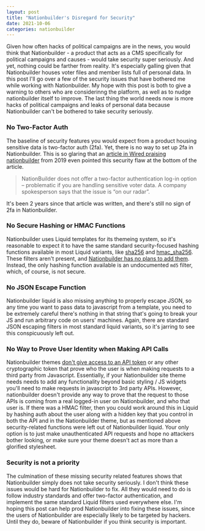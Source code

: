```yaml
---
layout: post
title: "Nationbuilder's Disregard for Security"
date: 2021-10-06
categories: nationbuilder
---
```


Given how often hacks of political campaigns are in the news, you would think that Nationbuilder - a product that acts as a CMS specifically for political campaigns and causes - would take security super seriously. And yet, nothing could be farther from reality. It's especially galling given that Nationbuilder houses voter files and member lists full of personal data. In this post I'll go over a few of the security issues that have bothered me while working with Nationbuilder. My hope with this post is both to give a warning to others who are considerinng the platform, as well as to nudge nationbuilder itself to improve. The last thing the world needs now is more hacks of political campaigns and leaks of personal data because Nationbuilder can't be bothered to take security seriously.

### No Two-Factor Auth

The baseline of security features you would expect from a product housing sensitive data is two-factor auth (2fa). Yet, there is no way to set up 2fa in Nationbuilder. This is so glaring that an [article in Wired praising nationbuilder](https://www.wired.co.uk/article/nationbuilder-political-data) from 2019 even pointed this security flaw at the bottom of the article. 

> NationBuilder does not offer a two-factor authentication log-in option – problematic if you are handling sensitive voter data. A company spokesperson says that the issue is “on our radar”.

It's been 2 years since that article was written, and there's still no sign of 2fa in Nationbuilder.

### No Secure Hashing or HMAC Functions

Nationbuilder uses Liquid templates for its themeing system, so it's reasonable to expect it to have the same standard security-focused hashing functions available in most Liquid variants, like [sha256](https://shopify.dev/docs/themes/liquid/reference/filters/string-filters#sha256) and [hmac_sha256](https://shopify.dev/docs/themes/liquid/reference/filters/string-filters#hmac_sha256). These filters aren't present, and [Nationbuilder has no plans to add them](https://nationbuilder.com/xdjc/when_will_nationbuilder_liquid_support_the_hmac_sha256_filter). Instead, the only hashing function available is an undocumented `md5` filter, which, of course, is not secure.

### No JSON Escape Function

Nationbuilder liquid is also missing anything to properly escape JSON, so any time you want to pass data to javascript from a template, you need to be extremely careful there's nothing in that string that's going to break your JS and run arbitrary code on users' machines. Again, there are standard JSON escaping filters in most standard liquid variants, so it's jarring to see this conspicuously left out.

### No Way to Prove User Identity when Making API Calls

Nationbuilder themes [don't give access to an API token](https://nationbuilder.com/xdjc/making_nationbuilder_api_requests_inside_of_a_nationbuilder_theme) or any other cryptographic token that prove who the user is when making requests to a third party from Javascript. Essentially, if your Nationbuilder site theme needs needs to add any functionality beyond basic styling / JS widgets you'll need to make requests in javascript to 3rd party APIs. However, nationbuilder doesn't provide any way to prove that the request to those APIs is coming from a real logged-in user on Nationbuilder, and who that user is. If there was a HMAC filter, then you could work around this in Liquid by hashing auth about the user along with a hidden key that you control in both the API and in the Nationbuilder theme, but as mentioned above security-related functions were left out of Nationbuilder liquid. Your only option is to just make unauthenticated API requests and hope no attackers bother looking, or make sure your theme doesn't act as more than a glorified stylesheet.

### Security is not a priority

The culmination of these missing security related features shows that Nationbuilder simply does not take security seriously. I don't think these issues would be hard for Nationbuilder to fix. All they would need to do is follow industry standards and offer two-factor authentication, and implement the same standard Liquid filters used everywhere else. I'm hoping this post can help prod Nationbuilder into fixing these issues, since the users of Nationbuilder are especially likely to be targeted by hackers. Until they do, beware of Nationbuilder if you think security is important.